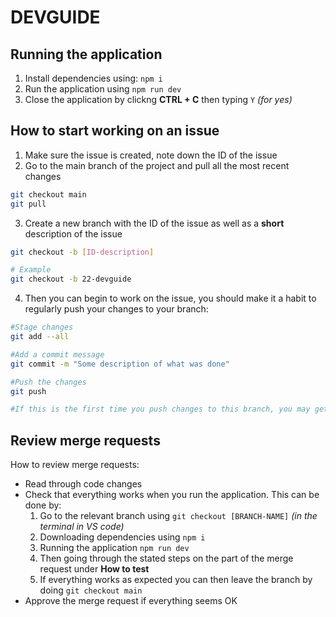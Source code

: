 # DEVGUIDE

## Running the application
1. Install dependencies using: ``npm i``
2. Run the application using ``npm run dev``
3. Close the application by clickng **CTRL + C** then typing ``Y`` _(for yes)_

## How to start working on an issue
1. Make sure the issue is created, note down the ID of the issue
2. Go to the main branch of the project and pull all the most recent changes 
```bash
git checkout main
git pull
```
3. Create a new branch with the ID of the issue as well as a **short** description of the issue 
```bash
git checkout -b [ID-description]

# Example
git checkout -b 22-devguide
```
4. Then you can begin to work on the issue, you should make it a habit to regularly push your changes to your branch:
```bash
#Stage changes
git add --all 

#Add a commit message
git commit -m "Some description of what was done"

#Push the changes
git push

#If this is the first time you push changes to this branch, you may get an error and 
```



## Review merge requests
How to review merge requests:
- Read through code changes
- Check that everything works when you run the application. This can be done by: 
  1. Go to the relevant branch using ``git checkout [BRANCH-NAME]`` _(in the terminal in VS code)_
  2. Downloading dependencies using ``npm i``
  3. Running the application ``npm run dev``
  4. Then going through the stated steps on the part of the merge request under **How to test**
  5. If everything works as expected you can then leave the branch by doing ``git checkout main``
- Approve the merge request if everything seems OK



